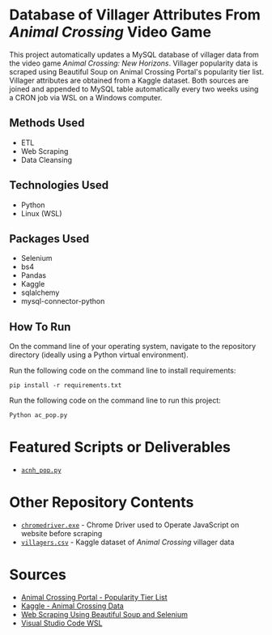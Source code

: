 # Database of Villager Attributes From *Animal Crossing* Video Game
This project automatically updates a MySQL database of villager data from the video game *Animal Crossing: New Horizons*. Villager popularity data is scraped using Beautiful Soup on Animal Crossing Portal's popularity tier list. Villager attributes are obtained from a Kaggle dataset. Both sources are joined and appended to MySQL table automatically every two weeks using a CRON job via WSL on a Windows computer.

## Methods Used
* ETL
* Web Scraping
* Data Cleansing

## Technologies Used
* Python
* Linux (WSL)

## Packages Used
* Selenium
* bs4
* Pandas
* Kaggle
* sqlalchemy
* mysql-connector-python

## How To Run
On the command line of your operating system, navigate to the repository directory (ideally using a Python virtual environment).

Run the following code on the command line to install requirements:
```
pip install -r requirements.txt 
```

Run the following code on the command line to run this project:
```
Python ac_pop.py
```

# Featured Scripts or Deliverables
* [```acnh_pop.py```](acnh_pop.py)

# Other Repository Contents
* [```chromedriver.exe```](https://github.com/ErikaJacobs/Animal-Crossing-Popularity-Data/blob/master/chromedriver.exe) - Chrome Driver used to Operate JavaScript on website before scraping 
* [```villagers.csv```](https://github.com/ErikaJacobs/Animal-Crossing-Popularity-Data/blob/master/villagers.csv) - Kaggle dataset of *Animal Crossing* villager data

# Sources
* [Animal Crossing Portal - Popularity Tier List](https://www.animalcrossingportal.com/games/new-horizons/guides/villager-popularity-list.php#/)
* [Kaggle - Animal Crossing Data](https://www.kaggle.com/jessicali9530/animal-crossing-new-horizons-nookplaza-dataset)
* [Web Scraping Using Beautiful Soup and Selenium](https://medium.com/ymedialabs-innovation/web-scraping-using-beautiful-soup-and-selenium-for-dynamic-page-2f8ad15efe25)
* [Visual Studio Code WSL](https://code.visualstudio.com/docs/remote/wsl)
